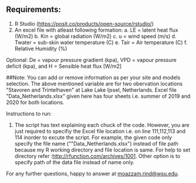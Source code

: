## Requirements: 
1. R Studio (https://posit.co/products/open-source/rstudio/)
2. An excel file with atleast following formation: 
  a. LE = latent heat flux (W/m2)
  b. Kin = global radiation (W/m2)
  c. u = wind speed (m/s)
  d. Twater = sub-skin water temperature (C)
  e. Tair		= Air temperature (C)
  f. Relative Humidity (%)
 
 Optional: De = vapour pressure gradient (kpa), VPD = vapour pressure deficit (kpa), and H	= Sensible heat flux [W/m2]
  
 ##Note: You can add or remove information as per your site and models selection. The above mentioned variable are for two obervation locations "Stavoren and Trintelhaven" at Lake Lake Ijssel, Netherlands. Excel file "Data_Netherlands.xlsx" given here has four sheets i.e. summer of 2019 and 2020 for both locations.
  
Instructions to run:
1. The script has text explaining each chuck of the code. However, you are just required to specifiy the Excel file location i.e. on line 111,112,113 and 114 inorder to excute the script.
For example, the given code only specify the file name (""Data_Netherlands.xlsx") instead of file path because my R working directory and file location is same. For help  to set directory refer :http://rfunction.com/archives/1001.  Other option is to specify path of the data file instead of name only. 

For any further questions, happy to answer at moazzam.rind@wsu.edu.


